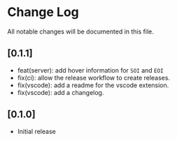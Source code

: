 # Change Log

All notable changes will be documented in this file.

<!-- Check [Keep a Changelog](https://keepachangelog.com/) for recommendations on how to structure this file. -->

## [0.1.1]

- feat(server): add hover information for `SOI` and `EOI`
- fix(ci): allow the release workflow to create releases.
- fix(vscode): add a readme for the vscode extension.
- fix(vscode): add a changelog.

## [0.1.0]

- Initial release